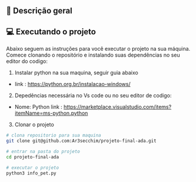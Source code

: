 ## 📃 Descrição geral

## 💻 Executando o projeto

Abaixo seguem as instruções para você executar o projeto na sua máquina.
Comece clonando o repositório e instalando suas dependências no seu editor do codigo:

1. Instalar python na sua maquina, seguir guia abaixo

- link : <https://python.org.br/instalacao-windows/>
  
2. Depedências necessária no Vs code ou no seu editor de codigo:

- Nome: Python
    link : <https://marketplace.visualstudio.com/items?itemName=ms-python.python>

3. Clonar o projeto

```sh
# clona repositorio para sua maquina
git clone git@github.com:Ar3secchim/projeto-final-ada.git

# entrar na pasta do projeto
cd projeto-final-ada

# executar o projeto 
python3 info_pet.py 
```
